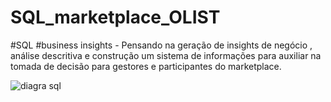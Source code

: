 # SQL_marketplace_OLIST
#SQL #business insights - Pensando na geração de insights de negócio , análise descritiva e construção um sistema de informações para auxiliar na tomada de decisão para gestores e participantes do  marketplace.


![diagra sql](https://user-images.githubusercontent.com/88970737/234871237-beaa125f-2cf0-4504-b13a-985205ebc2a0.png)

